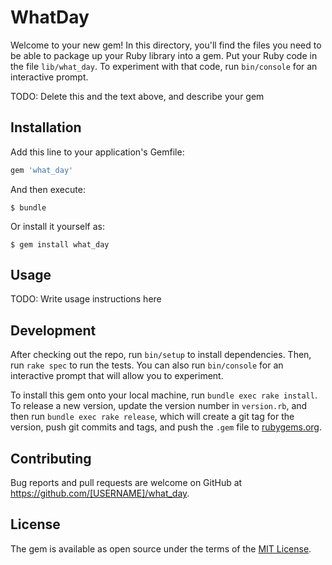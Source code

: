 # WhatDay

Welcome to your new gem! In this directory, you'll find the files you need to be able to package up your Ruby library into a gem. Put your Ruby code in the file `lib/what_day`. To experiment with that code, run `bin/console` for an interactive prompt.

TODO: Delete this and the text above, and describe your gem

## Installation

Add this line to your application's Gemfile:

```ruby
gem 'what_day'
```

And then execute:

    $ bundle

Or install it yourself as:

    $ gem install what_day

## Usage

TODO: Write usage instructions here

## Development

After checking out the repo, run `bin/setup` to install dependencies. Then, run `rake spec` to run the tests. You can also run `bin/console` for an interactive prompt that will allow you to experiment.

To install this gem onto your local machine, run `bundle exec rake install`. To release a new version, update the version number in `version.rb`, and then run `bundle exec rake release`, which will create a git tag for the version, push git commits and tags, and push the `.gem` file to [rubygems.org](https://rubygems.org).

## Contributing

Bug reports and pull requests are welcome on GitHub at https://github.com/[USERNAME]/what_day.


## License

The gem is available as open source under the terms of the [MIT License](http://opensource.org/licenses/MIT).

